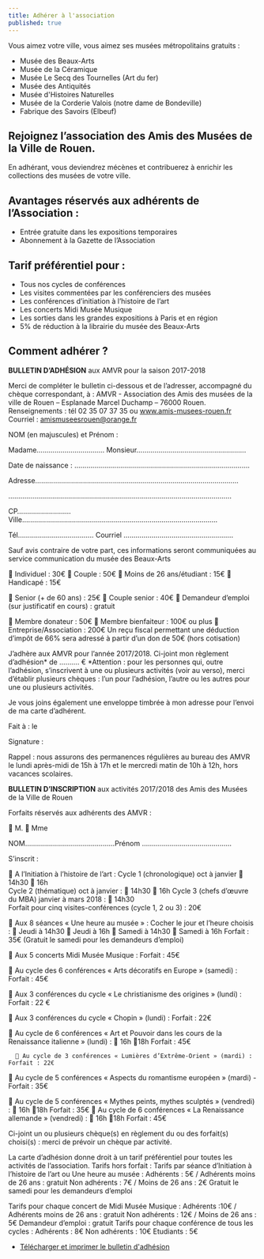 ```yaml
---
title: Adhérer à l'association
published: true
---
```


Vous aimez votre ville, vous aimez ses musées métropolitains gratuits :

 - Musée des Beaux-Arts
 - Musée de la Céramique
 - Musée Le Secq des Tournelles (Art du fer)
 - Musée des Antiquités
 - Musée d'Histoires Naturelles
 - Musée de la Corderie Valois (notre dame de Bondeville)
 - Fabrique des Savoirs (Elbeuf)
 
## Rejoignez l’association des Amis des Musées de la Ville de Rouen.

En adhérant, vous deviendrez mécènes et contribuerez à enrichir les collections des musées de votre ville.

## Avantages réservés aux adhérents de l’Association :

  - Entrée gratuite dans les expositions temporaires
  - Abonnement à la Gazette de l’Association

## Tarif préférentiel pour :

 - Tous nos cycles de conférences
 - Les visites commentées par les conférenciers des musées
 - Les conférences d’initiation à l’histoire de l’art
 - Les concerts Midi Musée Musique
 - Les sorties dans les grandes expositions à Paris et en région
 - 5% de réduction à la librairie du musée des Beaux-Arts

## Comment adhérer ?  
**BULLETIN D’ADHÉSION**
aux AMVR pour la saison  2017-2018

Merci de compléter le bulletin ci-dessous et de l’adresser, accompagné du chèque correspondant, à : AMVR - Association des Amis des musées de la ville de Rouen – Esplanade Marcel Duchamp – 76000 Rouen.
Renseignements : tél 02 35 07 37 35  ou www.amis-musees-rouen.fr
Courriel : amismuseesrouen@orange.fr

NOM (en majuscules) et Prénom :

Madame……………………………. Monsieur……………………………………………….

Date de naissance : …………………………………………………………………………….

Adresse…………………………………………………………………………………………

………………………………………………………………………………………………….

CP……………………… Ville…...............................................................................................

Tél………………………………..
Courriel ……………………………………………….

Sauf avis contraire de votre part, ces informations seront communiquées au service communication du musée des Beaux-Arts

 
 Individuel : 30€
 Couple : 50€
 Moins de 26 ans/étudiant : 15€
 Handicapé : 15€

 Senior (+ de 60 ans) : 25€
 Couple senior : 40€
  Demandeur d’emploi (sur justificatif en cours) : gratuit     
 
 Membre donateur : 50€
 Membre bienfaiteur : 100€ ou plus
 Entreprise/Association : 200€
Un reçu fiscal permettant une déduction d’impôt de 66% sera adressé à partir d’un don de 50€ (hors cotisation)

J’adhère aux AMVR pour l’année 2017/2018.
Ci-joint mon règlement d’adhésion* de  ………. €
*Attention : pour les personnes qui, outre l’adhésion, s’inscrivent à une ou plusieurs activités (voir au verso), merci d’établir plusieurs chèques : l’un pour l’adhésion, l’autre ou les autres pour une ou plusieurs activités.

Je vous joins également une enveloppe timbrée à mon adresse pour l’envoi de ma carte d’adhérent.

Fait à :                                         le 

Signature :

Rappel : nous assurons des permanences régulières au bureau des AMVR le lundi après-midi de 15h à 17h et le mercredi matin de 10h à 12h, hors vacances scolaires.




**BULLETIN D’INSCRIPTION**
aux activités 2017/2018 des Amis des Musées de la Ville de Rouen

Forfaits réservés aux adhérents des AMVR :

 M.                     Mme

NOM………………………………………Prénom ………………………………………

S’inscrit :

 A l’Initiation à l’histoire de l’art : 
 Cycle 1 (chronologique)  oct à janvier   14h30      16h      
 Cycle 2 (thématique) oct à janvier :    14h30    16h
 Cycle 3 (chefs d’œuvre du MBA) janvier à mars 2018 :   14h30      
Forfait pour cinq visites-conférences (cycle 1, 2 ou 3) : 20€

 Aux 8 séances « Une heure au musée » :
Cocher le jour et l’heure choisis :
         Jeudi à 14h30                    Jeudi à 16h
         Samedi à 14h30                Samedi à 16h
Forfait : 35€ (Gratuit le samedi pour les demandeurs d’emploi)

 Aux 5 concerts Midi Musée Musique :    Forfait : 45€ 

 Au cycle des 6 conférences « Arts décoratifs en Europe » (samedi) : Forfait : 45€

 Aux 3 conférences du cycle « Le christianisme des origines » (lundi) : Forfait : 22 €

 Aux 3 conférences du cycle « Chopin » (lundi) : Forfait : 22€

 Au cycle de 6 conférences « Art et Pouvoir dans les cours de la Renaissance italienne » (lundi) :  16h           18h     Forfait : 45€

       Au cycle de 3 conférences « Lumières d’Extrême-Orient » (mardi) : Forfait : 22€   
 
 Au cycle de 5 conférences « Aspects du romantisme européen » (mardi) -  Forfait : 35€ 

 Au cycle de 5 conférences « Mythes peints, mythes sculptés » (vendredi) :
                                                                      16h           18h     Forfait : 35€ 
  Au cycle de 6 conférences « La Renaissance allemande » (vendredi) :
                                                                      16h           18h     Forfait : 45€    
  
Ci-joint un ou plusieurs chèque(s) en règlement du ou des forfait(s) choisi(s) : merci de prévoir un chèque par activité.

La carte d’adhésion donne droit à un tarif préférentiel pour toutes les activités de l’association.
Tarifs hors forfait :
Tarifs par séance d’Initiation à l’histoire de l’art ou Une heure au musée : 
Adhérents : 5€    /  Adhérents moins de 26 ans : gratuit
Non adhérents : 7€  / Moins de 26 ans : 2€
Gratuit le samedi pour les demandeurs d’emploi

Tarifs pour chaque concert de Midi Musée Musique :
Adhérents :10€  /  Adhérents moins de 26 ans : gratuit
Non adhérents : 12€ / Moins de 26 ans : 5€
Demandeur d’emploi : gratuit
Tarifs pour chaque conférence de tous les cycles :
Adhérents : 8€  Non adhérents : 10€   Etudiants : 5€

 - [Télécharger et imprimer le bulletin d'adhésion](/fichiers/)
